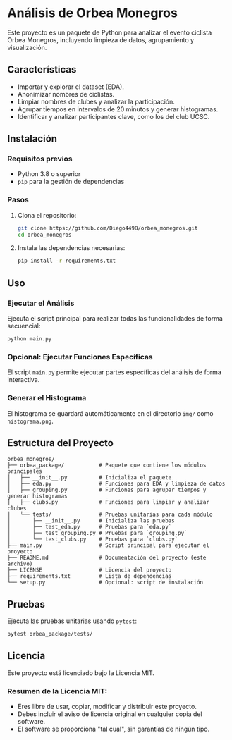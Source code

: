 
# Análisis de Orbea Monegros

Este proyecto es un paquete de Python para analizar el evento ciclista Orbea Monegros, incluyendo limpieza de datos, agrupamiento y visualización.

## Características
- Importar y explorar el dataset (EDA).
- Anonimizar nombres de ciclistas.
- Limpiar nombres de clubes y analizar la participación.
- Agrupar tiempos en intervalos de 20 minutos y generar histogramas.
- Identificar y analizar participantes clave, como los del club UCSC.

## Instalación

### Requisitos previos
- Python 3.8 o superior
- `pip` para la gestión de dependencias

### Pasos
1. Clona el repositorio:
   ```bash
   git clone https://github.com/Diego4498/orbea_monegros.git
   cd orbea_monegros
   ```
2. Instala las dependencias necesarias:
   ```bash
   pip install -r requirements.txt
   ```

## Uso

### Ejecutar el Análisis
Ejecuta el script principal para realizar todas las funcionalidades de forma secuencial:
```bash
python main.py
```

### Opcional: Ejecutar Funciones Específicas
El script `main.py` permite ejecutar partes específicas del análisis de forma interactiva.

### Generar el Histograma
El histograma se guardará automáticamente en el directorio `img/` como `histograma.png`.

## Estructura del Proyecto
```
orbea_monegros/
├── orbea_package/           # Paquete que contiene los módulos principales
│   ├── __init__.py          # Inicializa el paquete
│   ├── eda.py               # Funciones para EDA y limpieza de datos
│   ├── grouping.py          # Funciones para agrupar tiempos y generar histogramas
│   ├── clubs.py             # Funciones para limpiar y analizar clubes
│   └── tests/               # Pruebas unitarias para cada módulo
│       ├── __init__.py      # Inicializa las pruebas
│       ├── test_eda.py      # Pruebas para `eda.py`
│       ├── test_grouping.py # Pruebas para `grouping.py`
│       └── test_clubs.py    # Pruebas para `clubs.py`
├── main.py                  # Script principal para ejecutar el proyecto
├── README.md                # Documentación del proyecto (este archivo)
├── LICENSE                  # Licencia del proyecto
├── requirements.txt         # Lista de dependencias
└── setup.py                 # Opcional: script de instalación
```

## Pruebas

Ejecuta las pruebas unitarias usando `pytest`:
```bash
pytest orbea_package/tests/
```

## Licencia
Este proyecto está licenciado bajo la Licencia MIT.

### Resumen de la Licencia MIT:
- Eres libre de usar, copiar, modificar y distribuir este proyecto.
- Debes incluir el aviso de licencia original en cualquier copia del software.
- El software se proporciona "tal cual", sin garantías de ningún tipo.
